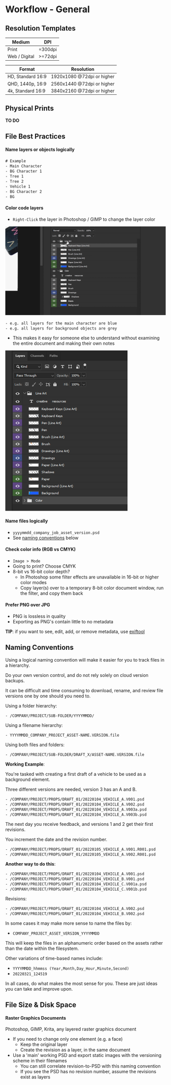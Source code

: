 # Workflow - General

## Resolution Templates

| Medium        | DPI     |
| ------------- | ------- |
| Print         | =300dpi |
| Web / Digital | >=72dpi |

| Format            | Resolution                 |
| ----------------- | -------------------------- |
| HD, Standard 16:9 | 1920x1080 @72dpi or higher |
| QHD, 1440p, 16:9  | 2560x1440 @72dpi or higher |
| 4k, Standard 16:9 | 3840x2160 @72dpi or higher |

## Physical Prints

**TO DO**

## File Best Practices

#### Name layers or objects logically
```
# Example
- Main Character
- BG Character 1
- Tree 1
- Tree 2
- Vehicle 1
- BG Character 2
- BG
```

#### Color code layers
- `Right-Click` the layer in Photoshop / GIMP to change the layer color

![](media/ps-layers-group-004.gif)

	- e.g. all layers for the main character are blue
	- e.g. all layers for background objects are grey
- This makes it easy for someone else to understand without examining the entire document and making their own notes

![](media/ps-layers-organized-001.PNG)

#### Name files logically
- `yyyymmdd_company_job_asset_version.psd`
- See [naming conventions](#naming-conventions) below

#### Check color info (RGB vs CMYK)
- `Image > Mode`
- Going to print? Choose CMYK
- 8-bit vs 16-bit color depth?
	- In Photoshop some filter effects are unavailable in 16-bit or higher color modes
	- Copy layer(s) over to a temporary 8-bit color document window, run the filter, and copy them back

#### Prefer PNG over JPG
- PNG is lossless in quality
- Exporting as PNG's contain little to no metadata

**TIP**: if you want to see, edit, add, or remove metadata, use [exiftool](https://github.com/exiftool/exiftool)

## Naming Conventions

Using a logical naming convention will make it easier for you to track files in a hierarchy.

Do your own version control, and do not rely solely on cloud version backups.

It can be difficult and time consuming to download, rename, and review file versions one by one should you need to.

Using a folder hierarchy:
```
- /COMPANY/PROJECT/SUB-FOLDER/YYYYMMDD/
```

Using a filename hierarchy:
```
- YYYYMMDD_COMPANY_PROJECT_ASSET-NAME.VERSION.file
```

Using both files and folders:
```
- /COMPANY/PROJECT/SUB-FOLDER/DRAFT_X/ASSET-NAME.VERSION.file
```

**Working Example**:

You're tasked with creating a first draft of a vehicle to be used as a background element.

Three different versions are needed, version 3 has an A and B.

```
- /COMPANY/PROJECT/PROPS/DRAFT_01/20220104_VEHICLE_A.V001.psd
- /COMPANY/PROJECT/PROPS/DRAFT_01/20220104_VEHICLE_A.V002.psd
- /COMPANY/PROJECT/PROPS/DRAFT_01/20220104_VEHICLE_A.V003a.psd
- /COMPANY/PROJECT/PROPS/DRAFT_01/20220104_VEHICLE_A.V003b.psd
```

The next day you receive feedback, and versions 1 and 2 get their first revisions.

You increment the date and the revision number.

```
- /COMPANY/PROJECT/PROPS/DRAFT_01/20220105_VEHICLE_A.V001.R001.psd
- /COMPANY/PROJECT/PROPS/DRAFT_01/20220105_VEHICLE_A.V002.R001.psd
```

**Another way to do this**:

```
- /COMPANY/PROJECT/PROPS/DRAFT_01/20220104_VEHICLE_A.V001.psd
- /COMPANY/PROJECT/PROPS/DRAFT_01/20220104_VEHICLE_B.V001.psd
- /COMPANY/PROJECT/PROPS/DRAFT_01/20220104_VEHICLE_C.V001a.psd
- /COMPANY/PROJECT/PROPS/DRAFT_01/20220104_VEHICLE_C.V001b.psd
```

Revisions:

```
- /COMPANY/PROJECT/PROPS/DRAFT_01/20220104_VEHICLE_A.V002.psd
- /COMPANY/PROJECT/PROPS/DRAFT_01/20220104_VEHICLE_B.V002.psd
```

In some cases it may make more sense to name the files by:

- `COMPANY_PROJECT_ASSET_VERSION_YYYYMMDD`

This will keep the files in an alphanumeric order based on the assets rather than the date within the filesystem.

Other variations of time-based names include:

- `YYYYMMDD_hhmmss (Year,Month,Day_Hour,Minute,Second)`
- `20220321_124519`

In all cases, do what makes the most sense for you. These are just ideas you can take and improve upon.

## File Size & Disk Space

#### Raster Graphics Documents

Photoshop, GIMP, Krita, any layered raster graphics document

- If you need to change only one element (e.g. a face)
	* Keep the original layer
	* Create the revision as a layer, in the same document
- Use a 'main' working PSD and export static images with the versioning scheme in their filenames
	* You can still correlate revision-to-PSD with this naming convention
	* If you see the PSD has no revision number, assume the revisions exist as layers
